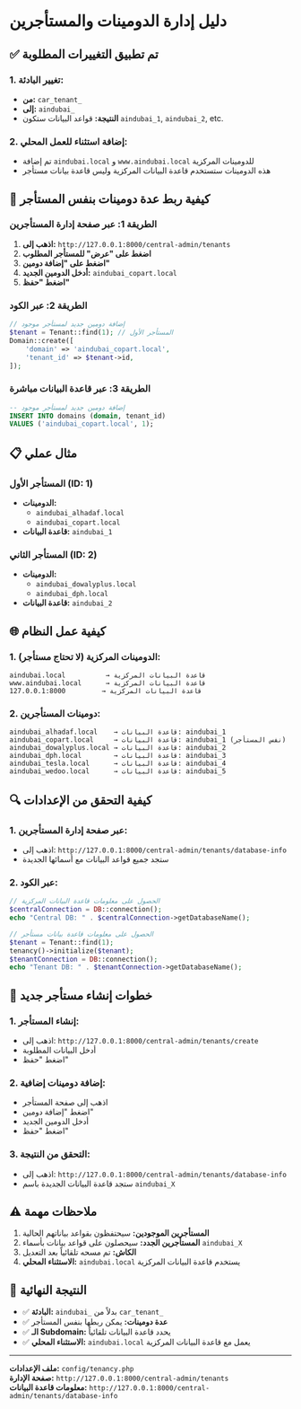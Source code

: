 # دليل إدارة الدومينات والمستأجرين

## ✅ تم تطبيق التغييرات المطلوبة

### 1. **تغيير البادئة:**
- **من:** `car_tenant_` 
- **إلى:** `aindubai_`
- **النتيجة:** قواعد البيانات ستكون `aindubai_1`, `aindubai_2`, etc.

### 2. **إضافة استثناء للعمل المحلي:**
- تم إضافة `aindubai.local` و `www.aindubai.local` للدومينات المركزية
- هذه الدومينات ستستخدم قاعدة البيانات المركزية وليس قاعدة بيانات مستأجر

## 🔧 كيفية ربط عدة دومينات بنفس المستأجر

### الطريقة 1: عبر صفحة إدارة المستأجرين

1. **اذهب إلى:** `http://127.0.0.1:8000/central-admin/tenants`
2. **اضغط على "عرض" للمستأجر المطلوب**
3. **اضغط على "إضافة دومين"**
4. **أدخل الدومين الجديد:** `aindubai_copart.local`
5. **اضغط "حفظ"**

### الطريقة 2: عبر الكود

```php
// إضافة دومين جديد لمستأجر موجود
$tenant = Tenant::find(1); // المستأجر الأول
Domain::create([
    'domain' => 'aindubai_copart.local',
    'tenant_id' => $tenant->id,
]);
```

### الطريقة 3: عبر قاعدة البيانات مباشرة

```sql
-- إضافة دومين جديد لمستأجر موجود
INSERT INTO domains (domain, tenant_id) 
VALUES ('aindubai_copart.local', 1);
```

## 📋 مثال عملي

### المستأجر الأول (ID: 1)
- **الدومينات:** 
  - `aindubai_alhadaf.local`
  - `aindubai_copart.local`
- **قاعدة البيانات:** `aindubai_1`

### المستأجر الثاني (ID: 2)
- **الدومينات:**
  - `aindubai_dowalyplus.local`
  - `aindubai_dph.local`
- **قاعدة البيانات:** `aindubai_2`

## 🌐 كيفية عمل النظام

### 1. **الدومينات المركزية (لا تحتاج مستأجر):**
```
aindubai.local          → قاعدة البيانات المركزية
www.aindubai.local      → قاعدة البيانات المركزية
127.0.0.1:8000         → قاعدة البيانات المركزية
```

### 2. **دومينات المستأجرين:**
```
aindubai_alhadaf.local    → قاعدة البيانات: aindubai_1
aindubai_copart.local     → قاعدة البيانات: aindubai_1 (نفس المستأجر)
aindubai_dowalyplus.local → قاعدة البيانات: aindubai_2
aindubai_dph.local        → قاعدة البيانات: aindubai_3
aindubai_tesla.local      → قاعدة البيانات: aindubai_4
aindubai_wedoo.local      → قاعدة البيانات: aindubai_5
```

## 🔍 كيفية التحقق من الإعدادات

### 1. **عبر صفحة إدارة المستأجرين:**
- اذهب إلى: `http://127.0.0.1:8000/central-admin/tenants/database-info`
- ستجد جميع قواعد البيانات مع أسمائها الجديدة

### 2. **عبر الكود:**
```php
// الحصول على معلومات قاعدة البيانات المركزية
$centralConnection = DB::connection();
echo "Central DB: " . $centralConnection->getDatabaseName();

// الحصول على معلومات قاعدة بيانات مستأجر
$tenant = Tenant::find(1);
tenancy()->initialize($tenant);
$tenantConnection = DB::connection();
echo "Tenant DB: " . $tenantConnection->getDatabaseName();
```

## 🚀 خطوات إنشاء مستأجر جديد

### 1. **إنشاء المستأجر:**
- اذهب إلى: `http://127.0.0.1:8000/central-admin/tenants/create`
- أدخل البيانات المطلوبة
- اضغط "حفظ"

### 2. **إضافة دومينات إضافية:**
- اذهب إلى صفحة المستأجر
- اضغط "إضافة دومين"
- أدخل الدومين الجديد
- اضغط "حفظ"

### 3. **التحقق من النتيجة:**
- اذهب إلى: `http://127.0.0.1:8000/central-admin/tenants/database-info`
- ستجد قاعدة البيانات الجديدة باسم `aindubai_X`

## ⚠️ ملاحظات مهمة

1. **المستأجرين الموجودين:** سيحتفظون بقواعد بياناتهم الحالية
2. **المستأجرين الجدد:** سيحصلون على قواعد بيانات بأسماء `aindubai_X`
3. **الكاش:** تم مسحه تلقائياً بعد التعديل
4. **الاستثناء المحلي:** `aindubai.local` يستخدم قاعدة البيانات المركزية

## 🎯 النتيجة النهائية

- ✅ **البادئة:** `aindubai_` بدلاً من `car_tenant_`
- ✅ **عدة دومينات:** يمكن ربطها بنفس المستأجر
- ✅ **الـ Subdomain:** يحدد قاعدة البيانات تلقائياً
- ✅ **الاستثناء المحلي:** `aindubai.local` يعمل مع قاعدة البيانات المركزية

---

**ملف الإعدادات:** `config/tenancy.php`  
**صفحة الإدارة:** `http://127.0.0.1:8000/central-admin/tenants`  
**معلومات قاعدة البيانات:** `http://127.0.0.1:8000/central-admin/tenants/database-info`
